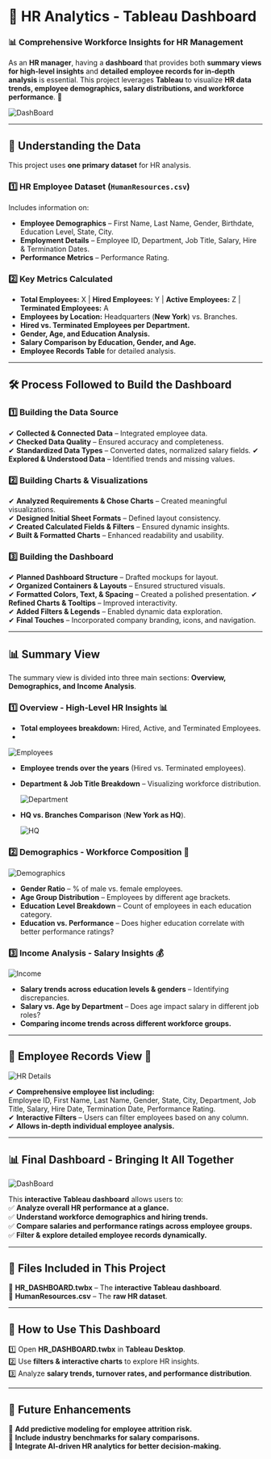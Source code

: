 # 🏢 HR Analytics - Tableau Dashboard  

### 📊 Comprehensive Workforce Insights for HR Management  

As an **HR manager**, having a **dashboard** that provides both **summary views for high-level insights** and **detailed employee records for in-depth analysis** is essential. This project leverages **Tableau** to visualize **HR data trends, employee demographics, salary distributions, and workforce performance**. 🚀  

![DashBoard](https://github.com/vedanshibansal/HR-Analytics---Tableau-Dashboard/blob/6fb6819c0cc87825742aa0c2465b506a846ad654/HR%20_%20Summary.png)

---

## 📂 Understanding the Data  

This project uses **one primary dataset** for HR analysis.  

### 1️⃣ HR Employee Dataset (`HumanResources.csv`)  
Includes information on:  
- **Employee Demographics** – First Name, Last Name, Gender, Birthdate, Education Level, State, City.  
- **Employment Details** – Employee ID, Department, Job Title, Salary, Hire & Termination Dates.  
- **Performance Metrics** – Performance Rating.  

### 2️⃣ Key Metrics Calculated  
- **Total Employees:** X | **Hired Employees:** Y | **Active Employees:** Z | **Terminated Employees:** A  
- **Employees by Location:** Headquarters (**New York**) vs. Branches.  
- **Hired vs. Terminated Employees per Department.**  
- **Gender, Age, and Education Analysis.**  
- **Salary Comparison by Education, Gender, and Age.**  
- **Employee Records Table** for detailed analysis.  

---

## 🛠 Process Followed to Build the Dashboard  

### 1️⃣ Building the Data Source  

✔ **Collected & Connected Data** – Integrated employee data.  
✔ **Checked Data Quality** – Ensured accuracy and completeness.  
✔ **Standardized Data Types** – Converted dates, normalized salary fields. 
✔ **Explored & Understood Data** – Identified trends and missing values.  

### 2️⃣ Building Charts & Visualizations  

✔ **Analyzed Requirements & Chose Charts** – Created meaningful visualizations.  
✔ **Designed Initial Sheet Formats** – Defined layout consistency.  
✔ **Created Calculated Fields & Filters** – Ensured dynamic insights.  
✔ **Built & Formatted Charts** – Enhanced readability and usability.  

### 3️⃣ Building the Dashboard  

✔ **Planned Dashboard Structure** – Drafted mockups for layout.  
✔ **Organized Containers & Layouts** – Ensured structured visuals.  
✔ **Formatted Colors, Text, & Spacing** – Created a polished presentation. 
✔ **Refined Charts & Tooltips** – Improved interactivity.  
✔ **Added Filters & Legends** – Enabled dynamic data exploration.  
✔ **Final Touches** – Incorporated company branding, icons, and navigation.  

---

## 📊 Summary View  

The summary view is divided into three main sections: **Overview, Demographics, and Income Analysis**.  

### 1️⃣ Overview - High-Level HR Insights 📊  

- **Total employees breakdown:** Hired, Active, and Terminated Employees.
- 
 ![Employees](https://github.com/vedanshibansal/HR-Analytics---Tableau-Dashboard/blob/1150fc0968396a20b76f7625e30c62de467625ac/employees)

- **Employee trends over the years** (Hired vs. Terminated employees).  
- **Department & Job Title Breakdown** – Visualizing workforce distribution.

   ![Department](https://github.com/vedanshibansal/HR-Analytics---Tableau-Dashboard/blob/1d329460f3b476cb235f1b5cbf202a5dba14dfb1/Departments)
  
- **HQ vs. Branches Comparison** (**New York as HQ**).

   ![HQ](https://github.com/vedanshibansal/HR-Analytics---Tableau-Dashboard/blob/1d8acb05d866f7ecb73e0622d0d7df76accc84d1/Location) 

### 2️⃣ Demographics - Workforce Composition 👥  
  ![Demographics](https://github.com/vedanshibansal/HR-Analytics---Tableau-Dashboard/blob/1d8acb05d866f7ecb73e0622d0d7df76accc84d1/Screenshot%202025-03-17%20095849.png)

- **Gender Ratio** – % of male vs. female employees.  
- **Age Group Distribution** – Employees by different age brackets.  
- **Education Level Breakdown** – Count of employees in each education category.  
- **Education vs. Performance** – Does higher education correlate with better performance ratings?  

### 3️⃣ Income Analysis - Salary Insights 💰  
   ![Income](https://github.com/vedanshibansal/HR-Analytics---Tableau-Dashboard/blob/fb97cd6ce1b5408012ac11799d58539f2b0962aa/Income)

- **Salary trends across education levels & genders** – Identifying discrepancies.  
- **Salary vs. Age by Department** – Does age impact salary in different job roles?  
- **Comparing income trends across different workforce groups.**  

---

## 📜 Employee Records View 📑  
   ![HR Details](https://github.com/vedanshibansal/HR-Analytics---Tableau-Dashboard/blob/d72ad21b431d29c30a3a9dc8f0f0756f41765d5b/HR%20Details)

✔ **Comprehensive employee list including:**  
Employee ID, First Name, Last Name, Gender, State, City, Department, Job Title, Salary, Hire Date, Termination Date, Performance Rating.  
✔ **Interactive Filters** – Users can filter employees based on any column.  
✔ **Allows in-depth individual employee analysis.**  

---

## 📊 Final Dashboard - Bringing It All Together  
  ![DashBoard](https://github.com/vedanshibansal/HR-Analytics---Tableau-Dashboard/blob/6fb6819c0cc87825742aa0c2465b506a846ad654/HR%20_%20Summary.png)
  
This **interactive Tableau dashboard** allows users to:  
✅ **Analyze overall HR performance at a glance.**  
✅ **Understand workforce demographics and hiring trends.**  
✅ **Compare salaries and performance ratings across employee groups.**  
✅ **Filter & explore detailed employee records dynamically.**  

---

## 📂 Files Included in This Project  

📁 **HR_DASHBOARD.twbx** – The **interactive Tableau dashboard**.  
📁 **HumanResources.csv** – The **raw HR dataset**.  

---

## 🔧 How to Use This Dashboard  

1️⃣ Open **HR_DASHBOARD.twbx** in **Tableau Desktop**.  
2️⃣ Use **filters & interactive charts** to explore HR insights.  
3️⃣ Analyze **salary trends, turnover rates, and performance distribution**.  

---

## 🚀 Future Enhancements  

📌 **Add predictive modeling for employee attrition risk.**  
📌 **Include industry benchmarks for salary comparisons.**  
📌 **Integrate AI-driven HR analytics for better decision-making.**  
